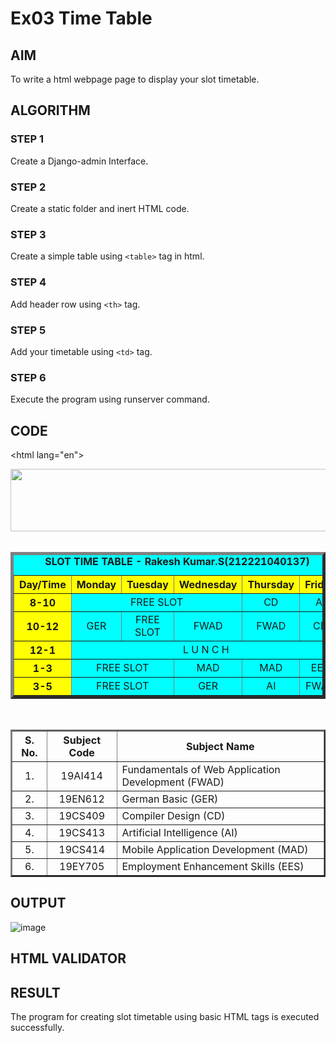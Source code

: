 # Ex03 Time Table

## AIM
To write a html webpage page to display your slot timetable.

## ALGORITHM
### STEP 1
Create a Django-admin Interface.

### STEP 2
Create a static folder and inert HTML code.

### STEP 3
Create a simple table using ```<table>``` tag in html.

### STEP 4
Add header row using ```<th>``` tag.

### STEP 5
Add your timetable using ```<td>``` tag.

### STEP 6
Execute the program using runserver command.

## CODE
  <!DOCTYPE html>
<html lang="en">
<head>
<title>Slot Timetable</title>
</head>
<body>
<center>
<img src="http://training.saveetha.in/pluginfile.php/1/core_admin/logo/0x150/1623542614/logo_1.png" height="100" width="540">
</center>
<br>
<table align="center" width="540" cellspacing="2" cellpadding="4" border="5" bgcolor="cyan">
<caption><b>SLOT TIME TABLE - Rakesh Kumar.S(212221040137)</b></caption>
<tr align="center">
<th bgcolor="yellow">Day/Time</th>
<th bgcolor="yellow">Monday</th>
<th bgcolor="yellow">Tuesday</th>
<th bgcolor="yellow">Wednesday</th>
<th bgcolor="yellow">Thursday</th>
<th bgcolor="yellow">Friday</th>
</tr>
<tr align="center">
<th bgcolor="yellow">8-10</th>
<td colspan="3">FREE SLOT</td>
<td>CD</td>
<td>AI</td>
</tr>
<tr align="center">
<th bgcolor="yellow">10-12</th>
<td>GER</td>
<td> FREE SLOT </td>
<td>FWAD</td>
<td>FWAD</td>
<td>CD</td>
</tr>
<tr>
<th bgcolor="yellow">12-1</th>
<td colspan="5" align="center">L U N C H</td>
</tr>
<tr align="center">
<th bgcolor="yellow">1-3</th>
<td colspan="2"> FREE SLOT </td>
<td>MAD</td>
<td>MAD</td>
<td>EES</td>
</tr>
<tr align="center">
<th bgcolor="yellow">3-5</th>
<td colspan="2"> FREE SLOT </td>
<td>GER</td>
<td>AI</td>
<td>FWAD</td>
</tr>
</table>
<br>
<table align="center" cellspacing="2" cellpadding="4" border="2">
<tr align="center">
<th>S. No.</th>
<th>Subject Code</th>
<th>Subject Name</th>
</tr>
<tr>
<td align="center">1.</td>
<td align="center">19AI414</td>
<td>Fundamentals of Web Application Development (FWAD)</td>
</tr>
<tr>
<td align="center">2.</td>
<td align="center">19EN612</td>
<td>German Basic (GER)</td>
</tr>
<tr>
<td align="center">3.</td>
<td align="center">19CS409</td>
<td>Compiler Design (CD)</td>
</tr>
<tr>
<td align="center">4.</td>
<td align="center">19CS413</td>
<td>Artificial Intelligence (AI)</td>
</tr>
<tr>
<td align="center">5.</td>
<td align="center">19CS414</td>
<td>Mobile Application Development (MAD)</td>
</tr>
<tr>
<td align="center">6.</td>
<td align="center">19EY705</td>
<td>Employment Enhancement Skills (EES)</td>
</tr>
</table>
</body>
</html>


## OUTPUT
![image](https://github.com/Rakesh2k23/slot/assets/141472158/8962ef0a-19aa-4eff-85bf-dcd89f8316c5)



## HTML VALIDATOR


## RESULT
The program for creating slot timetable using basic HTML tags is executed successfully.
